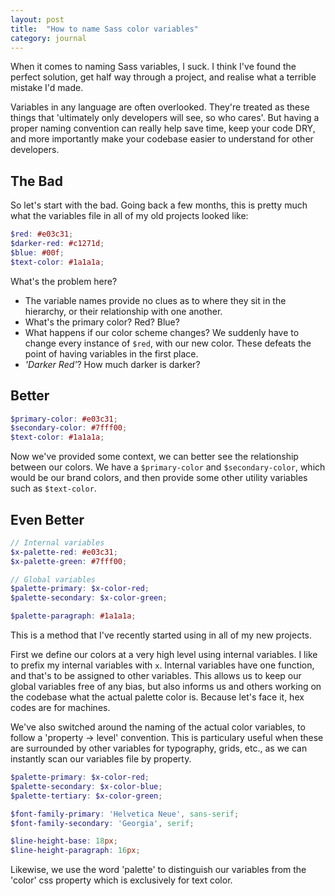 ```yaml
---
layout: post
title:  "How to name Sass color variables"
category: journal
---
```


When it comes to naming Sass variables, I suck. I think I've found the perfect solution, get half way through a project, and realise what a terrible mistake I'd made.

Variables in any language are often overlooked. They're treated as these things that 'ultimately only developers will see, so who cares'. But having a proper naming convention can really help save time, keep your code DRY, and more importantly make your codebase easier to understand for other developers.

## The Bad

So let's start with the bad. Going back a few months, this is pretty much what the variables file in all of my old projects looked like:

```scss
$red: #e03c31;
$darker-red: #c1271d;
$blue: #00f;
$text-color: #1a1a1a;
```

What's the problem here?

- The variable names provide no clues as to where they sit in the hierarchy, or their relationship with one another.
- What's the primary color? Red? Blue?
- What happens if our color scheme changes? We suddenly have to change every instance of `$red`, with our new color. These defeats the point of having variables in the first place.
- *'Darker Red'*? How much darker is darker?

## Better

```scss
$primary-color: #e03c31;
$secondary-color: #7fff00;
$text-color: #1a1a1a;
```

Now we've provided some context, we can better see the relationship between our colors. We have a `$primary-color` and `$secondary-color`, which would be our brand colors, and then provide some other utility variables such as `$text-color`.


## Even Better

```scss
// Internal variables
$x-palette-red: #e03c31;
$x-palette-green: #7fff00;

// Global variables
$palette-primary: $x-color-red;
$palette-secondary: $x-color-green;

$palette-paragraph: #1a1a1a;
```

This is a method that I've recently started using in all of my new projects.

First we define our colors at a very high level using internal variables. I like to prefix my internal variables with `x`. Internal variables have one function, and that's to be assigned to other variables. This allows us to keep our global variables free of any bias, but also informs us and others working on the codebase what the actual palette color is. Because let's face it, hex codes are for machines.

We've also switched around the naming of the actual color variables, to follow a 'property -> level' convention. This is particulary useful when these are surrounded by other variables for typography, grids, etc., as we can instantly scan our variables file by property.

```scss
$palette-primary: $x-color-red;
$palette-secondary: $x-color-blue;
$palette-tertiary: $x-color-green;

$font-family-primary: 'Helvetica Neue', sans-serif;
$font-family-secondary: 'Georgia', serif;

$line-height-base: 18px;
$line-height-paragraph: 16px;
```

Likewise, we use the word 'palette' to distinguish our variables from the 'color' css property which is exclusively for text color.